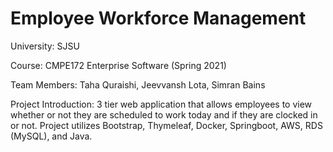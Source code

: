 # Employee Workforce Management
University: SJSU

Course: CMPE172 Enterprise Software (Spring 2021)

Team Members: Taha Quraishi, Jeevvansh Lota, Simran Bains

Project Introduction: 3 tier web application that allows employees to view whether or not they are scheduled to work today and if they are clocked in or not. Project utilizes Bootstrap, Thymeleaf, Docker, Springboot, AWS, RDS (MySQL), and Java.

